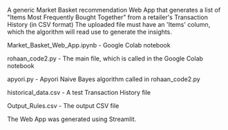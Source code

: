 A generic Market Basket recommendation Web App that generates a list of "Items Most Frequently Bought Together" from a retailer's Transaction History (in CSV format)
The uploaded file must have an 'Items' column, which the algorithm will read use to generate the insights.

Market_Basket_Web_App.ipynb - Google Colab notebook

rohaan_code2.py - The main file, which is called in the Google Colab notebook

apyori.py - Apyori Naive Bayes algorithm called in rohaan_code2.py

historical_data.csv - A test Transaction History file

Output_Rules.csv - The output CSV file

The Web App was generated using Streamlit.
